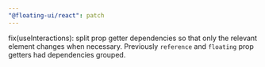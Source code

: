 ```yaml
---
"@floating-ui/react": patch
---
```


fix(useInteractions): split prop getter dependencies so that only the relevant element changes when necessary. Previously `reference` and `floating` prop getters had dependencies grouped.
